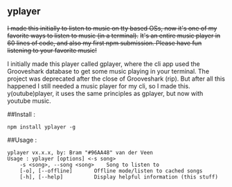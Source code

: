 ## yplayer

~~I made this initially to listen to music on tty based OSs, now it's one of my favorite ways to listen to music (in a terminal).~~
~~It's an entire music player in 60 lines of code, and also my first npm submission. Please have fun listening to your favorite music!~~

I initially made this player called gplayer, where the cli app used the Grooveshark database to get some music playing in your terminal. The project was deprecated after the close of Grooveshark (rip). But after all this happened I still needed a music player for my cli, so I made this. y(outube)player, it uses the same principles as gplayer, but now with youtube music.

##Install :
```
npm install yplayer -g
```

##Usage :
```
yplayer vx.x.x, by: Bram "#96AA48" van der Veen
Usage : yplayer [options] <-s song>
	-s <song>, --song <song>	Song to listen to
	[-o], [--offline]		Offline mode/listen to cached songs
	[-h], [--help]			Display helpful information (this stuff)

```
